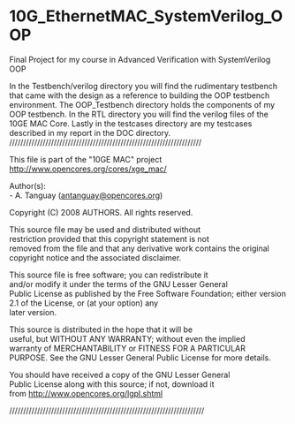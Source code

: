 # 10G_EthernetMAC_SystemVerilog_OOP
Final Project for my course in Advanced Verification with SystemVerilog OOP

In the Testbench/verilog directory you will find the rudimentary testbench that came with the design as a reference to building the OOP testbench environment. The OOP_Testbench directory holds the components of my OOP testbench. In the RTL directory you will find the verilog files of the 10GE MAC Core. Lastly in the testcases directory are my testcases described in my report in the DOC directory.
/////////////////////////////////////////////////////////////////////

  This file is part of the "10GE MAC" project                 
  http://www.opencores.org/cores/xge_mac/                     
                                                              
  Author(s):                                                  
      - A. Tanguay (antanguay@opencores.org)                  
                                                              
                                                              
  Copyright (C) 2008 AUTHORS. All rights reserved.            
                                                              
  This source file may be used and distributed without        
  restriction provided that this copyright statement is not   
  removed from the file and that any derivative work contains 
  the original copyright notice and the associated disclaimer. 
                                                              
  This source file is free software; you can redistribute it   
  and/or modify it under the terms of the GNU Lesser General   
  Public License as published by the Free Software Foundation; 
  either version 2.1 of the License, or (at your option) any   
  later version.                                               
                                                              
  This source is distributed in the hope that it will be       
  useful, but WITHOUT ANY WARRANTY; without even the implied   
  warranty of MERCHANTABILITY or FITNESS FOR A PARTICULAR      
  PURPOSE.  See the GNU Lesser General Public License for more 
  details.                                                     
                                                              
  You should have received a copy of the GNU Lesser General    
  Public License along with this source; if not, download it   
  from http://www.opencores.org/lgpl.shtml                     
                                                              
//////////////////////////////////////////////////////////////////////




